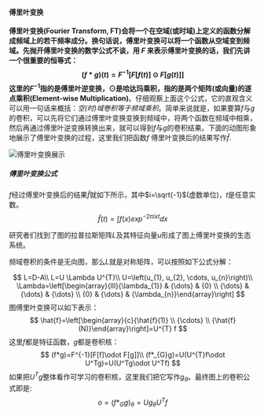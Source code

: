 #### 傅里叶变换

**傅里叶变换(Fourier Transform, FT)**会将一个在空域(或时域)上定义的函数分解成频域上的若干频率成分。换句话说，傅里叶变换可以将一个函数从空域变到频域。先抛开傅里叶变换的数学公式不谈，用 $F$ 来表示傅里叶变换的话，我们先讲一个很重要的恒等式：
$$
(f*g)(t)=F^{-1}[F[f(t)] \odot F[g(t)]]
$$
这里的$F^{-1}$指的是傅里叶逆变换，$\odot$是哈达玛乘积，指的是两个矩阵(或向量)的**逐点乘积(Element-wise Multiplication)**。仔细观察上面这个公式，它的直观含义可以用一句话来概括：*空(时)域卷积等于频域乘积*。简单来说就是，如果要算$f$与$g$的卷积，可以先将它们通过傅里叶变换变换到频域中，将两个函数在频域中相乘，然后再通过傅里叶逆变换转换出来，就可以得到$f$与$g$的卷积结果。下面的动图形象地展示了傅里叶变换的过程，这里我们把函数$f$ 傅里叶变换后的结果写作$\hat{f}$.

![傅里叶变换展示](https://raw.githubusercontent.com/SivilTaram/Graph-Neural-Network-Note/master/images/image-15-ft-example.gif)

##### 傅里叶变换公式
$f$经过傅里叶变换后的结果$\hat{f}$就如下所示，其中$i=\sqrt{-1}$(虚数单位)，$t$是任意实数。
$$
\hat{f}(t)=\int f(x)exp^{-2\pi ixt}dx
$$

研究者们找到了图的拉普拉斯矩阵$L$及其特征向量$u$形成了图上傅里叶变换的生态系统。

频域卷积的条件是无向图，那么$L$就是对称矩阵，可以按照如下公式分解：


$$
L=D-A\\
L=U \Lambda U^{T}\\
U=\left(u_{1}, u_{2}, \cdots, u_{n}\right)\\
\Lambda=\left[\begin{array}{lll}{\lambda_{1}} & {\dots} & {0} \\ {\dots} & {\dots} & {\dots} \\ {0} & {\dots} & {\lambda_{n}}\end{array}\right]
$$
图傅里叶变换可以如下表示：
$$
\hat{f}=\left[\begin{array}{c}{\hat{f}(1)} \\ {\cdots} \\ {\hat{f}(N)}\end{array}\right]=U^{T} f
$$
这里$f$都是特征函数，$g$都是卷积核：
$$
(f*g)=F^{-1}[F[f]\odot F[g]]\\
(f*_{G}g)=U(U^{T}f\odot U^Tg)=U(U^Tg\odot U^Tf)
$$
如果把$U^Tg$整体看作可学习的卷积核，这里我们把它写作$g_\theta$。最终图上的卷积公式即是:
$$
o=(f*_Gg)_{\theta}=Ug_{\theta}U^Tf
$$




